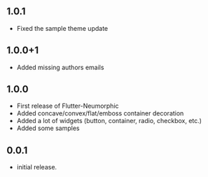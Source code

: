 ## 1.0.1

* Fixed the sample theme update

## 1.0.0+1

* Added missing authors emails

## 1.0.0

* First release of Flutter-Neumorphic
* Added concave/convex/flat/emboss container decoration
* Added a lot of widgets (button, container, radio, checkbox, etc.)
* Added some samples

## 0.0.1

* initial release.